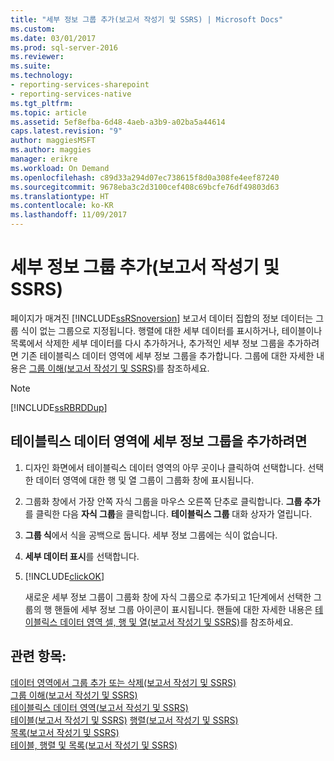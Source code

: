 ```yaml
---
title: "세부 정보 그룹 추가(보고서 작성기 및 SSRS) | Microsoft Docs"
ms.custom: 
ms.date: 03/01/2017
ms.prod: sql-server-2016
ms.reviewer: 
ms.suite: 
ms.technology:
- reporting-services-sharepoint
- reporting-services-native
ms.tgt_pltfrm: 
ms.topic: article
ms.assetid: 5ef8efba-6d48-4aeb-a3b9-a02ba5a44614
caps.latest.revision: "9"
author: maggiesMSFT
ms.author: maggies
manager: erikre
ms.workload: On Demand
ms.openlocfilehash: c89d33a294d07ec738615f8d0a308fe4eef87240
ms.sourcegitcommit: 9678eba3c2d3100cef408c69bcfe76df49803d63
ms.translationtype: HT
ms.contentlocale: ko-KR
ms.lasthandoff: 11/09/2017
---
```

# <a name="add-a-details-group-report-builder-and-ssrs"></a>세부 정보 그룹 추가(보고서 작성기 및 SSRS)
페이지가 매겨진 [!INCLUDE[ssRSnoversion](../../includes/ssrsnoversion-md.md)] 보고서 데이터 집합의 정보 데이터는 그룹 식이 없는 그룹으로 지정됩니다. 행렬에 대한 세부 데이터를 표시하거나, 테이블이나 목록에서 삭제한 세부 데이터를 다시 추가하거나, 추가적인 세부 정보 그룹을 추가하려면 기존 테이블릭스 데이터 영역에 세부 정보 그룹을 추가합니다. 그룹에 대한 자세한 내용은 [그룹 이해&#40;보고서 작성기 및 SSRS&#41;](../../reporting-services/report-design/understanding-groups-report-builder-and-ssrs.md)를 참조하세요.  
  
> [!NOTE]  
>  [!INCLUDE[ssRBRDDup](../../includes/ssrbrddup-md.md)]  
  
## <a name="to-add-a-details-group-to-a-tablix-data-region"></a>테이블릭스 데이터 영역에 세부 정보 그룹을 추가하려면  
  
1.  디자인 화면에서 테이블릭스 데이터 영역의 아무 곳이나 클릭하여 선택합니다. 선택한 데이터 영역에 대한 행 및 열 그룹이 그룹화 창에 표시됩니다.  
  
2.  그룹화 창에서 가장 안쪽 자식 그룹을 마우스 오른쪽 단추로 클릭합니다. **그룹 추가**를 클릭한 다음 **자식 그룹**을 클릭합니다. **테이블릭스 그룹** 대화 상자가 열립니다.  
  
3.  **그룹 식**에서 식을 공백으로 둡니다. 세부 정보 그룹에는 식이 없습니다.  
  
4.  **세부 데이터 표시**를 선택합니다.  
  
5.  [!INCLUDE[clickOK](../../includes/clickok-md.md)]  
  
     새로운 세부 정보 그룹이 그룹화 창에 자식 그룹으로 추가되고 1단계에서 선택한 그룹의 행 핸들에 세부 정보 그룹 아이콘이 표시됩니다. 핸들에 대한 자세한 내용은 [테이블릭스 데이터 영역 셀, 행 및 열&#40;보고서 작성기 및 SSRS&#41;](../../reporting-services/report-design/tablix-data-region-cells-rows-and-columns-report-builder-and-ssrs.md)를 참조하세요.  
  
## <a name="see-also"></a>관련 항목:  
 [데이터 영역에서 그룹 추가 또는 삭제&#40;보고서 작성기 및 SSRS&#41;](../../reporting-services/report-design/add-or-delete-a-group-in-a-data-region-report-builder-and-ssrs.md)   
 [그룹 이해&#40;보고서 작성기 및 SSRS&#41;](../../reporting-services/report-design/understanding-groups-report-builder-and-ssrs.md)   
 [테이블릭스 데이터 영역&#40;보고서 작성기 및 SSRS&#41;](../../reporting-services/report-design/tablix-data-region-report-builder-and-ssrs.md)   
 [테이블&#40;보고서 작성기 및 SSRS&#41;](../../reporting-services/report-design/tables-report-builder-and-ssrs.md) [행렬&#40;보고서 작성기 및 SSRS&#41;](../../reporting-services/report-design/create-a-matrix-report-builder-and-ssrs.md)   
 [목록&#40;보고서 작성기 및 SSRS&#41;](../../reporting-services/report-design/create-invoices-and-forms-with-lists-report-builder-and-ssrs.md)      
 [테이블, 행렬 및 목록&#40;보고서 작성기 및 SSRS&#41;](../../reporting-services/report-design/tables-matrices-and-lists-report-builder-and-ssrs.md)  
  
  
